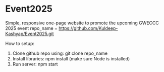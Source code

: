 # Event2025
Simple, responsive one-page website to promote the upcoming GWECCC 2025 event
repo_name = https://github.com/Kuldeep-Kashyap/Event2025.git
    
How to setup:

1. Clone github repo using: git clone repo_name
2. Install libraries: npm install (make sure Node is installed)
3. Run server: npm start